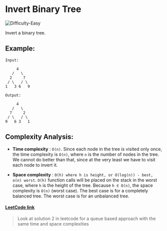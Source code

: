 # Invert Binary Tree

![Difficulty-Easy](https://img.shields.io/badge/Difficulty-Easy-green)

Invert a binary tree.

## Example:

```
Input:

     4
   /   \
  2     7
 / \   / \
1   3 6   9

Output:

     4
   /   \
  7     2
 / \   / \
9   6 3   1
```

## Complexity Analysis:

- **Time complexity** : `O(n)`. Since each node in the tree is visited only once, the time complexity is `O(n)`, where `n` is the number of nodes in the tree. We cannot do better than that, since at the very least we have to visit each node to invert it.

- **Space complexity** : `O(h) where h is height, or O(log(n)) - best, o(n) worst`. `O(h)` function calls will be placed on the stack in the worst case, where `h` is the height of the tree. Because `h ∈ O(n)`, the space complexity is `O(n)` (worst case). The best case is for a completely balanced tree. The worst case is for an unbalanced tree.

#### [LeetCode link](https://leetcode.com/problems/invert-binary-tree/)

> Look at solution 2 in leetcode for a queue based approach with the same time and space complexities